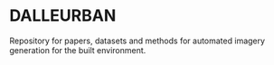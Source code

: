 # DALLEURBAN
Repository for papers, datasets and methods for automated imagery generation for the built environment.
